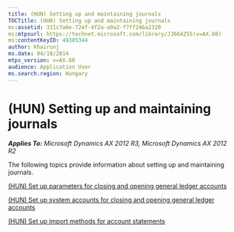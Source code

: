 ```yaml
---
title: (HUN) Setting up and maintaining journals
TOCTitle: (HUN) Setting up and maintaining journals
ms:assetid: 331c7a6e-72ef-4f2a-a9a2-f7ff246a2320
ms:mtpsurl: https://technet.microsoft.com/library/JJ664255(v=AX.60)
ms:contentKeyID: 49385344
author: Khairunj
ms.date: 04/18/2014
mtps_version: v=AX.60
audience: Application User
ms.search.region: Hungary
---
```


# (HUN) Setting up and maintaining journals 


_**Applies To:** Microsoft Dynamics AX 2012 R3, Microsoft Dynamics AX 2012 R2_

The following topics provide information about setting up and maintaining journals.

[(HUN) Set up parameters for closing and opening general ledger accounts](hun-set-up-parameters-for-closing-and-opening-general-ledger-accounts.md)

[(HUN) Set up system accounts for closing and opening general ledger accounts](hun-set-up-system-accounts-for-closing-and-opening-general-ledger-accounts.md)

[(HUN) Set up import methods for account statements](hun-set-up-import-methods-for-account-statements.md)

  


